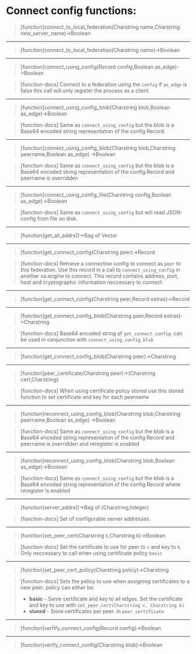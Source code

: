 # Connect config functions:

> [function]connect_to_local_federation(Charstring name,Charstring new_server_name)->Boolean



___

> [function]connect_to_local_federation(Charstring name)->Boolean



___

> [function]connect_using_config(Record config,Boolean as_edge)->Boolean

> [function-docs]
> Connect to a federation using the `config` if `as_edge` is false this call 
> will only register the process as a client.



___

> [function]connect_using_config_blob(Charstring blob,Boolean as_edge)->Boolean

> [function-docs]
> Same as `connect_using_config` but the blob is a Base64 encoded string 
> representation of the config Record. 



___

> [function]connect_using_config_blob(Charstring blob,Charstring peername,Boolean as_edge)
                         ->Boolean

> [function-docs]
> Same as `connect_using_config` but the blob is a Base64 encoded string 
> representation of the config Record and peername is overridden 



___

> [function]connect_using_config_file(Charstring config,Boolean as_edge)->Boolean

> [function-docs]
> Same as `connect_using_config` but will read JSON-config from file on disk. 



___

> [function]get_all_addrs()->Bag of Vector



___

> [function]get_connect_config(Charstring peer)->Record

> [function-docs]
> Retrieve a connection config to connect as `peer` to this federation.
>  Use this record in a call to `connect_using_config` in another sa.engine
>  to connect. This record contains address, port, host and cryptographic 
>  information neccessary to connect. 



___

> [function]get_connect_config(Charstring peer,Record extras)->Record



___

> [function]get_connect_config_blob(Charstring peer,Record extras)->Charstring

> [function-docs]
> Base64 encoded string of `get_connect_config`. can be used in conjunction
> with `connect_using_config_blob`



___

> [function]get_connect_config_blob(Charstring peer)->Charstring



___

> [function]peer_certificate(Charstring peer)->(Charstring cert,Charstring)

> [function-docs]
> When using certificate policy stored use this stored function to set
> certificate and key for each peername 



___

> [function]reconnect_using_config_blob(Charstring blob,Charstring peername,Boolean as_edge)
                           ->Boolean

> [function-docs]
> Same as `connect_using_config` but the blob is a Base64 encoded string 
> representation of the config Record and peername is overridden and reregister is 
> enabled 



___

> [function]reconnect_using_config_blob(Charstring blob,Boolean as_edge)->Boolean

> [function-docs]
> Same as `connect_using_config` but the blob is a Base64 encoded string 
> representation of the config Record where reregister is enabled



___

> [function]server_addrs()->Bag of (Charstring,Integer)

> [function-docs]
> Set of configurable server addresses.



___

> [function]set_peer_cert(Charstring c,Charstring k)->Boolean

> [function-docs]
> Set the certificate to use for peer to `c` and key to `k`. Only neccessary to
> call when using certificate policy `basic` 



___

> [function]set_peer_cert_policy(Charstring policy)->Charstring

> [function-docs]
> Sets the policy to use when assigning certificates to a new peer.
>  policy can either be:
>  * **basic** - Same certificate and key to all edges. Set the certificate 
>    and key to use with `set_peer_cert(Charstring c, Charstring k)`
>  * **stored** - Store certificates per peer. In  `peer_certificate`



___

> [function]verfify_connect_config(Record config)->Boolean



___

> [function]verify_connect_config(Charstring blob)->Boolean


